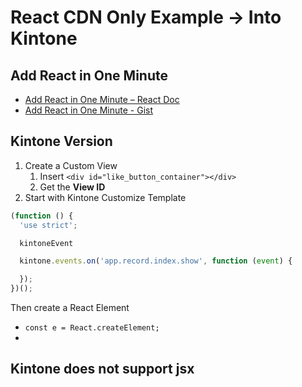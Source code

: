 # React CDN Only Example -> Into Kintone

## Add React in One Minute
  * [Add React in One Minute – React Doc](https://reactjs.org/docs/add-react-to-a-website.html#add-react-in-one-minute)
  * [Add React in One Minute - Gist](https://gist.github.com/gaearon/6668a1f6986742109c00a581ce704605)

## Kintone Version
1. Create a Custom View
   1. Insert `<div id="like_button_container"></div>`
   2. Get the **View ID**
2. Start with Kintone Customize Template

```js
(function () {
  'use strict';

  kintoneEvent

  kintone.events.on('app.record.index.show', function (event) {

  });
})();
```

Then create a React Element
* `const e = React.createElement;`
* 

## Kintone does not support jsx